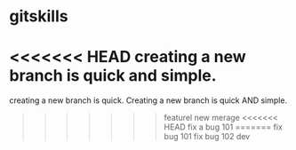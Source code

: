 # gitskills
<<<<<<< HEAD
creating a new branch is quick and simple.
=======
creating a new branch is quick.
Creating a new branch is quick AND simple.
>>>>>>> featurel
new merage
<<<<<<< HEAD
fix a bug 101
=======
fix bug 101
fix bug 102
>>>>>>> dev
